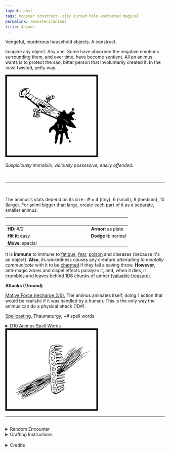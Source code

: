 ```yaml
---
layout: post
tags: monster construct  city cursed holy enchanted magical
permalink: /monsters/animus
title: Animus
---
```


Vengeful, murderous household objects. A construct.

Imagine any object. Any one. Some have absorbed the negative emotions surrounding them, and over time, have become sentient. All an animus wants is to protect the sad, bitter person that involuntarily created it. In the most twisted, petty way.

<img src="/images/Animus.png" alt="Animus"  height="250" style="border:5px solid black">

_Suspiciously immobile, viciously possessive, easily offended._

<br>

---

<br>

The animus’s stats depend on its size : **#** = 4 (tiny), 6 (small), 8 (medium), 10 (large). For animi bigger than large, create each part of it as a separate, smaller animus.

|  <span style="display: inline-block; width:250px"></span>  |  |
| -------- | --------|
| **HD:** #/2 | **Armor:** as plate  |
| **Hit it:** easy    | **Dodge it:** normal  |
| **Move:** special    |   | 

It is **immune** to immune to [fatigue](/2020/11/10/extra-rules/#conditions), [fear](/2020/11/10/extra-rules/#conditions), [poison](/2020/11/10/extra-rules/#conditions) and diseases (because it's an object). 
**Also**, its wickedness causes any creature *attempting to mentally communicate* with it to be [charmed](/2020/11/10/extra-rules/#conditions) if they fail a saving throw.
**However**, anti-magic zones and dispel effects paralyze it, and, when it dies, it crumbles and leaves behind 1D6 chunks of amber ([valuable treasure](/2020/11/09/base-rules)).

**Attacks (1/round)**

<ins>Motive Force (recharge 2/6).</ins> The animus animates itself, doing 1 action that would be realistic if it was handled by a human. This is the only way the animus can do a physical attack (1D#).

<ins>Spellcasting.</ins> Thaumaturgy, +# spell words
<details markdown="1">
<summary>D10 Animus Spell Words</summary>

The animus knows a certain amount of spell words which it can combine in pairs to create spells. You can add other words to match the nature of the object, like *fire* for an oven, *music* for a piano, or *blood* for a knife.

| ---------------- | ---------------- |
| 1. Animate  |  6. Wind  |
| 2. Dead  |  7. Fear  |
| 3. Object &nbsp; &nbsp; &nbsp; &nbsp; &nbsp; |  8. Insect  |
| 4. Control  |  9. Giant  |
| 5. Weather  |  10. Plague  |

</details>

<img src="/images/Animus2.png" alt="Animus"  height="250" style="border:5px solid black">
<br>

---

<br>

<details markdown="1">
<summary>Random Encounter</summary>

1. **Monster:** 1 animus & 1 commoner.
1. **Lair:** The house of a bitter person, half abandoned and isolated. <br>    &nbsp; OR <br>    **Omen:** “I sense a lot of hatred in this room”
1. **Spoor:** A recent victim, seemingly killed by an impossible accident.
1. **Tracks:** A bitter diary page hinting at a location.
1. **Trace:** Gossip about how everybody hates the person who lives/lived here.
1. **Trace:** The funeral of a recent victim.
</details>

<details markdown="1">
<summary>Crafting Instructions</summary>
Creating an Animus requires # Spell Dice and a deeply bitter person attached to the object you want to transform. Roll 1D6 to know the result. Add 1 to your roll for each extra Spell Die spent.

1. You trap your own soul in the object. Your dexterity becomes 0.
1. You kill the bitter person. It becomes a ghost.
1. You attract 1D6 shadows.
4-5.    The animus considers you a threat to the bitter person.
6+    The animus cannot attack you.
</details>

<br>

<details markdown="1">
<summary>Credits</summary>
I fucking love Ravenloft's [animators](http://adnd.geoshitties.installgentoo.com/mm/animatgr.html), just not their name. How fun is it to run a murder mystery where the weapon is the actual murderer. What is the motive? the negative emotions of a bitter person. It just runs itself. In extreme cases, a whole house and all its furniture can be made an animus, creating a quick, funhouse dungeon. — SaltyGoo
</details>


